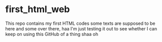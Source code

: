 # first_html_web
This repo contains my first HTML codes 
some texts are supposed to be here and some over there, haa I'm just testing it out to see whether I can keep on using this GitHub of a thing shaa oh
